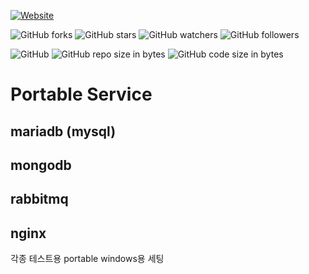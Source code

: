 [![Website](https://img.shields.io/website-up-down-green-red/http/shields.io.svg?label=elky-essay)](https://elky84.github.io)

![GitHub forks](https://img.shields.io/github/forks/elky84/portable-services.svg?style=social&label=Fork)
![GitHub stars](https://img.shields.io/github/stars/elky84/portable-services.svg?style=social&label=Stars)
![GitHub watchers](https://img.shields.io/github/watchers/elky84/portable-services.svg?style=social&label=Watch)
![GitHub followers](https://img.shields.io/github/followers/elky84.svg?style=social&label=Follow)

![GitHub](https://img.shields.io/github/license/mashape/apistatus.svg)
![GitHub repo size in bytes](https://img.shields.io/github/repo-size/elky84/portable-services.svg)
![GitHub code size in bytes](https://img.shields.io/github/languages/code-size/elky84/portable-services.svg)

# Portable Service

## mariadb (mysql)
## mongodb
## rabbitmq
## nginx

각종 테스트용 portable windows용 세팅
